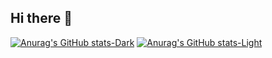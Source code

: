 ## Hi there 👋



[![Anurag's GitHub stats-Dark](https://github-readme-stats.vercel.app/api?username=baosub&show_icons=true&theme=dark#gh-dark-mode-only)](https://github.com/baosub/github-readme-stats#gh-dark-mode-only)
[![Anurag's GitHub stats-Light](https://github-readme-stats.vercel.app/api?username=baosub&show_icons=true&theme=default#gh-light-mode-only)](https://github.com/baosub/github-readme-stats#gh-light-mode-only)

<!--
**baosub/baosub** is a ✨ _special_ ✨ repository because its `README.md` (this file) appears on your GitHub profile.

Here are some ideas to get you started:

- 🔭 I’m currently working on ...
- 🌱 I’m currently learning ...
- 👯 I’m looking to collaborate on ...
- 🤔 I’m looking for help with ...
- 💬 Ask me about ...
- 📫 How to reach me: ...
- 😄 Pronouns: ...
- ⚡ Fun fact: ...
-->
